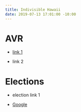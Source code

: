 ```yaml
---
title: Indivisible Hawaii
date: 2019-07-13 17:01:00 -10:00
---
```


# AVR

* [link 1](https://drive.google.com/open?id=1buAEk7IXg0shUyDG_j8ZOcXQuCI5iaoe)

* link 2

# Elections

* election link 1

* [Google](http://google.com)